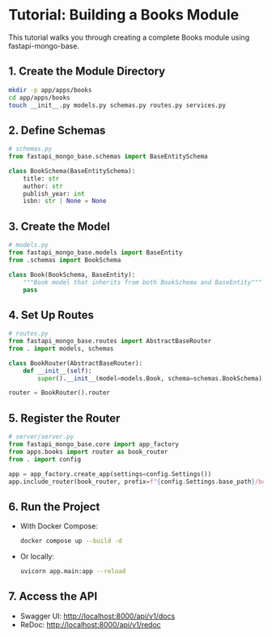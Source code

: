 # Tutorial: Building a Books Module

This tutorial walks you through creating a complete Books module using fastapi-mongo-base.

## 1. Create the Module Directory
```bash
mkdir -p app/apps/books
cd app/apps/books
touch __init__.py models.py schemas.py routes.py services.py
```

## 2. Define Schemas
```python
# schemas.py
from fastapi_mongo_base.schemas import BaseEntitySchema

class BookSchema(BaseEntitySchema):
    title: str
    author: str
    publish_year: int
    isbn: str | None = None
```

## 3. Create the Model
```python
# models.py
from fastapi_mongo_base.models import BaseEntity
from .schemas import BookSchema

class Book(BookSchema, BaseEntity):
    """Book model that inherits from both BookSchema and BaseEntity"""
    pass
```

## 4. Set Up Routes
```python
# routes.py
from fastapi_mongo_base.routes import AbstractBaseRouter
from . import models, schemas

class BookRouter(AbstractBaseRouter):
    def __init__(self):
        super().__init__(model=models.Book, schema=schemas.BookSchema)

router = BookRouter().router
```

## 5. Register the Router
```python
# server/server.py
from fastapi_mongo_base.core import app_factory
from apps.books import router as book_router
from . import config

app = app_factory.create_app(settings=config.Settings())
app.include_router(book_router, prefix=f"{config.Settings.base_path}/books")
```

## 6. Run the Project
- With Docker Compose:
  ```bash
  docker compose up --build -d
  ```
- Or locally:
  ```bash
  uvicorn app.main:app --reload
  ```

## 7. Access the API
- Swagger UI: [http://localhost:8000/api/v1/docs](http://localhost:8000/api/v1/docs)
- ReDoc: [http://localhost:8000/api/v1/redoc](http://localhost:8000/api/v1/redoc) 